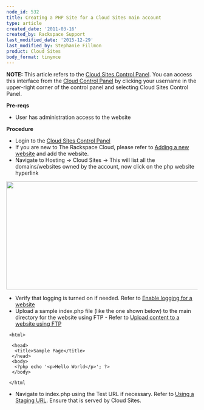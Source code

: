 ```yaml
---
node_id: 532
title: Creating a PHP Site for a Cloud Sites main account
type: article
created_date: '2011-03-16'
created_by: Rackspace Support
last_modified_date: '2015-12-29'
last_modified_by: Stephanie Fillmon
product: Cloud Sites
body_format: tinymce
---
```


**NOTE:** This article refers to the [Cloud Sites Control
Panel](https://manage.rackspacecloud.com/). You can access this
interface from the [Cloud Control Panel](https://mycloud.rackspace.com/)
by clicking your username in the upper-right corner of the control panel
and selecting Cloud Sites Control Panel.

**Pre-reqs**

-   User has administration access to the website

**Procedure**

-   Login to the [Cloud Sites Control
    Panel](http://manage.rackspacecloud.com/pages/Login.jsp%7C "http://manage.rackspacecloud.com/pages/Login.jsp|")
-   If you are new to The Rackspace Cloud, please refer to [Adding a new
    website](/how-to/getting-started-with-cloud-sites-how-to-add-a-new-website "/knowledge_center/index.php/Adding_a_new_website")
    and add the website.
-   Navigate to Hosting -&gt; Cloud Sites -&gt; This will list all the
    domains/websites owned by the account, now click on the php website
    hyperlink

<img src="https://8026b2e3760e2433679c-fffceaebb8c6ee053c935e8915a3fbe7.ssl.cf2.rackcdn.com/field/image/Screenshot_5_20_13_12_11_PM.png" width="509" height="285" />

-   Verify that logging is turned on if needed. Refer to [Enable logging
    for a
    website](/how-to/enabling-raw-logging-for-a-cloud-sites-website "/knowledge_center/index.php/Enabling_logging_for_a_website")
-   Upload a sample index.php file (like the one shown below) to the
    main directory for the website using FTP - Refer to [Upload content
    to a website using
    FTP](/how-to/getting-started-with-cloud-sites-uploading-your-content "/knowledge_center/index.php/Uploading_content_to_a_website_using_FTP")

<!-- -->

     <html>

      <head>
       <title>Sample Page</title>
      </head>
      <body>
       <?php echo '<p>Hello World</p>'; ?>
      </body>

     </html


-   Navigate to index.php using the Test URL if necessary. Refer to
    [Using a Staging
    URL](/how-to/using-a-staging-url "/knowledge_center/index.php/Using_a_staging_URL").
    Ensure that is served by Cloud Sites.



